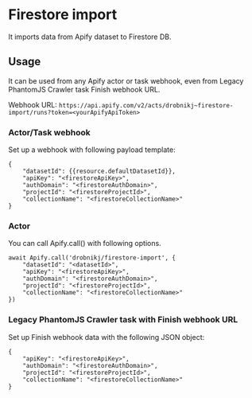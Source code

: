 # Firestore import

It imports data from Apify dataset to Firestore DB.

## Usage
It can be used from any Apify actor or task webhook, even from Legacy PhantomJS Crawler task Finish webhook URL.

Webhook URL: `https://api.apify.com/v2/acts/drobnikj~firestore-import/runs?token=<yourApifyApiToken>`

### Actor/Task webhook
Set up a webhook with following payload template:
```
{
    "datasetId": {{resource.defaultDatasetId}},
    "apiKey": "<firestoreApiKey>",
    "authDomain": "<firestoreAuthDomain>",
    "projectId": "<firestoreProjectId>",
    "collectionName": "<firestoreCollectionName>"
}
```

### Actor
You can call Apify.call() with following options.
```
await Apify.call('drobnikj/firestore-import', {
    "datasetId": "<datasetId>",
    "apiKey": "<firestoreApiKey>",
    "authDomain": "<firestoreAuthDomain>",
    "projectId": "<firestoreProjectId>",
    "collectionName": "<firestoreCollectionName>" 
})
```

### Legacy PhantomJS Crawler task with Finish webhook URL
Set up Finish webhook data with the following JSON object:
```
{
    "apiKey": "<firestoreApiKey>",
    "authDomain": "<firestoreAuthDomain>",
    "projectId": "<firestoreProjectId>",
    "collectionName": "<firestoreCollectionName>"
}
```
